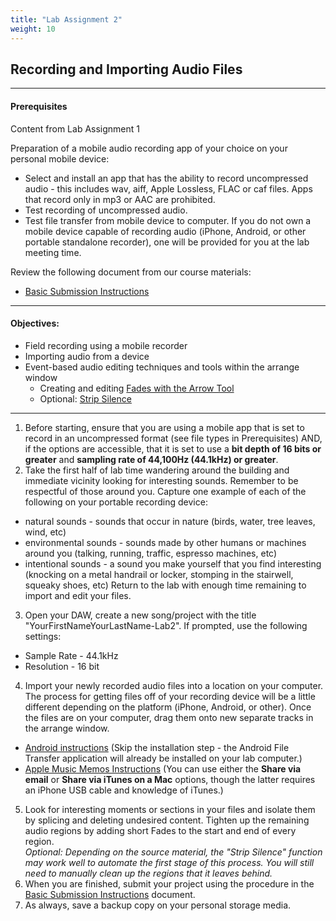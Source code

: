```yaml
---
title: "Lab Assignment 2"
weight: 10
---
```


<!-- # Lab Assignment 2 -->

## Recording and Importing Audio Files

---

#### Prerequisites

Content from Lab Assignment 1

Preparation of a mobile audio recording app of your choice on your personal mobile device:

* Select and install an app that has the ability to record uncompressed audio - this includes wav, aiff, Apple Lossless, FLAC or caf files. Apps that record only in mp3 or AAC are prohibited.
* Test recording of uncompressed audio.
* Test file transfer from mobile device to computer.
  If you do not own a mobile device capable of recording audio (iPhone, Android, or other portable standalone recorder), one will be provided for you at the lab meeting time.

Review the following document from our course materials:

* [Basic Submission Instructions](DAW-instructions/basic-submission-instructions.md)

---

#### Objectives:

* Field recording using a mobile recorder
* Importing audio from a device
* Event-based audio editing techniques and tools within the arrange window
  * Creating and editing [Fades with the Arrow Tool](DAW-instructions/arrange-view-arrow-tool.md#adjust-audio-event-volume-envelopes)
  * Optional: [Strip Silence](DAW-instructions/strip-silence.md)

---

1.  Before starting, ensure that you are using a mobile app that is set to record in an uncompressed format (see file types in Prerequisites) AND, if the options are accessible, that it is set to use a **bit depth of 16 bits or greater** and **sampling rate of 44,100Hz (44.1kHz) or greater**.
2.  Take the first half of lab time wandering around the building and immediate vicinity looking for interesting sounds. Remember to be respectful of those around you. Capture one example of each of the following on your portable recording device:

* natural sounds - sounds that occur in nature (birds, water, tree leaves, wind, etc)
* environmental sounds - sounds made by other humans or machines around you (talking, running, traffic, espresso machines, etc)
* intentional sounds - a sound you make yourself that you find interesting (knocking on a metal handrail or locker, stomping in the stairwell, squeaky shoes, etc)
  Return to the lab with enough time remaining to import and edit your files.

3.  Open your DAW, create a new song/project with the title "YourFirstNameYourLastName-Lab2". If prompted, use the following settings:

* Sample Rate - 44.1kHz
* Resolution - 16 bit

4.  Import your newly recorded audio files into a location on your computer. The process for getting files off of your recording device will be a little different depending on the platform (iPhone, Android, or other). Once the files are on your computer, drag them onto new separate tracks in the arrange window.

* [Android instructions](https://www.android.com/filetransfer/) (Skip the installation step - the Android File Transfer application will already be installed on your lab computer.)
* [Apple Music Memos Instructions](https://support.apple.com/kb/PH23294?locale=en_US) (You can use either the **Share via email** or **Share via iTunes on a Mac** options, though the latter requires an iPhone USB cable and knowledge of iTunes.)

5.  Look for interesting moments or sections in your files and isolate them by splicing and deleting undesired content. Tighten up the remaining audio regions by adding short Fades to the start and end of every region.  
    _Optional: Depending on the source material, the "Strip Silence" function may work well to automate the first stage of this process. You will still need to manually clean up the regions that it leaves behind._
6.  When you are finished, submit your project using the procedure in the [Basic Submission Instructions](DAW-instructions/basic-submission-instructions.md#submitting-a-song) document.
7.  As always, save a backup copy on your personal storage media.
